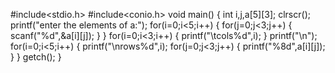 #include<stdio.h>
#include<conio.h>
void main()
{
int i,j,a[5][3];
clrscr();
  printf("enter the elements of a:");
  for(i=0;i<5;i++)
  {
  for(j=0;j<3;j++)
  {
  scanf("%d",&a[i][j]);
  }
  }
  for(i=0;i<3;i++)
  {
     printf("\tcols%d",i);
  }
     printf("\n");
     for(i=0;i<5;i++)
     {
       printf("\nrows%d",i);
         for(j=0;j<3;j++)
         {
         printf("%8d",a[i][j]);
         }
         }
      getch();
      }
     
